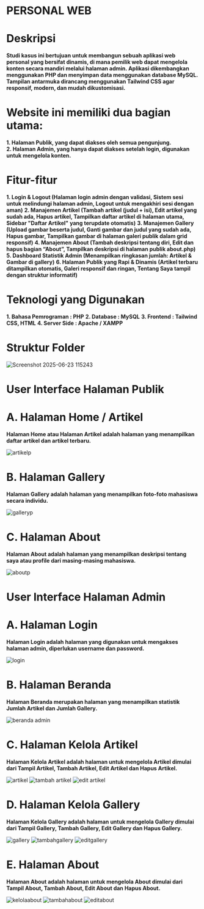 # **PERSONAL WEB**

# **Deskripsi**

**Studi kasus ini bertujuan untuk membangun sebuah aplikasi web personal yang bersifat dinamis, di mana pemilik web dapat mengelola konten secara mandiri melalui halaman admin. Aplikasi dikembangkan menggunakan PHP dan menyimpan data menggunakan database MySQL. Tampilan antarmuka dirancang menggunakan Tailwind CSS agar responsif, modern, dan mudah dikustomisasi.** 

# Website ini memiliki dua bagian utama: 
**1. Halaman Publik, yang dapat diakses oleh semua pengunjung.**  
**2. Halaman Admin, yang hanya dapat diakses setelah login, digunakan untuk mengelola konten.**

# **Fitur-fitur**
**1. Login & Logout (Halaman login admin dengan validasi, Sistem sesi untuk melindungi halaman admin, Logout untuk mengakhiri sesi dengan aman)**
**2. Manajemen Artikel (Tambah artikel (judul + isi),  Edit artikel yang sudah ada, Hapus artikel, Tampilkan daftar artikel di halaman utama, Sidebar "Daftar Artikel" yang terupdate otomatis)**
**3. Manajemen Gallery (Upload gambar beserta judul, Ganti gambar dan judul yang sudah ada, Hapus gambar, Tampilkan gambar di halaman galeri publik dalam grid responsif)**
**4. Manajemen About (Tambah deskripsi tentang diri, Edit dan hapus bagian “About”, Tampilkan deskripsi di halaman publik about.php)**
**5. Dashboard Statistik Admin (Menampilkan ringkasan jumlah: Artikel & Gambar di gallery)**
**6. Halaman Publik yang Rapi & Dinamis (Artikel terbaru ditampilkan otomatis, Galeri responsif dan ringan, Tentang Saya tampil dengan struktur informatif)**

# **Teknologi yang Digunakan**
**1. Bahasa Pemrograman : PHP**
**2. Database : MySQL**
**3. Frontend : Tailwind CSS, HTML**
**4. Server Side : Apache / XAMPP**

# **Struktur Folder**

![Screenshot 2025-06-23 115243](https://github.com/user-attachments/assets/0717420f-1eba-4070-bf7e-5dfcb35055de)

# **User Interface Halaman Publik**

# **A. Halaman Home / Artikel**

**Halaman Home atau Halaman Artikel adalah halaman yang menampilkan daftar artikel dan artikel terbaru.**

![artikelp](https://github.com/user-attachments/assets/955d5f55-2b4c-48b0-8aef-355ce2d0a30a)

# **B. Halaman Gallery**

**Halaman Gallery adalah halaman yang menampilkan foto-foto mahasiswa secara individu.**

![galleryp](https://github.com/user-attachments/assets/cda18302-b2b1-4750-ba39-ebb92cb2de37)

# **C. Halaman About**

**Halaman About adalah halaman yang menampilkan deskripsi tentang saya atau profile dari masing-masing mahasiswa.**

![aboutp](https://github.com/user-attachments/assets/375bcf42-f286-4b48-a002-ab07535bbaf5)

# **User Interface Halaman Admin**

# **A. Halaman Login**

**Halaman Login adalah halaman yang digunakan untuk mengakses halaman admin, diperlukan username dan password.**

![login](https://github.com/user-attachments/assets/c8ebbdbc-e15f-417f-98b9-b60412fc6fc7)

# **B. Halaman Beranda**

**Halaman Beranda merupakan halaman yang menampilkan statistik Jumlah Artikel dan Jumlah Gallery.**

![beranda admin](https://github.com/user-attachments/assets/788ab523-66ea-49a9-868a-0f4cc4221392)

# **C. Halaman Kelola Artikel**

**Halaman Kelola Artikel adalah halaman untuk mengelola Artikel dimulai dari Tampil Artikel, Tambah Artikel, Edit Artikel dan Hapus Artikel.**

![artikel](https://github.com/user-attachments/assets/6f230a51-c4de-412c-ad19-b1760b43c0b1)
![tambah artikel](https://github.com/user-attachments/assets/bb6bb3a0-a642-4a5b-a0e7-fdb6cc8919e9)
![edit artikel](https://github.com/user-attachments/assets/622a689c-5e68-438a-96c7-bf366c9886f7)

# **D. Halaman Kelola Gallery**

**Halaman Kelola Gallery adalah halaman untuk mengelola Gallery dimulai dari Tampil Gallery, Tambah Gallery, Edit Gallery dan Hapus Gallery.**

![gallery](https://github.com/user-attachments/assets/b1d9d100-95d2-4485-8685-e950f62134f3)
![tambahgallery](https://github.com/user-attachments/assets/5bf432f1-65e5-4a8b-a0a0-0277b1336877)
![editgallery](https://github.com/user-attachments/assets/5a4b53d4-5da2-440d-b7c9-70324f91218a)

# **E. Halaman About**

**Halaman About adalah halaman untuk mengelola About dimulai dari Tampil About, Tambah About, Edit About dan Hapus About.**

![kelolaabout](https://github.com/user-attachments/assets/bc26c424-e3d3-4e5e-9064-42ba4f58e388)
![tambahabout](https://github.com/user-attachments/assets/39b9c763-4766-4d0f-a295-22810744687c)
![editabout](https://github.com/user-attachments/assets/416fa7bf-9898-4351-8eec-b7b49d3d6d92)

